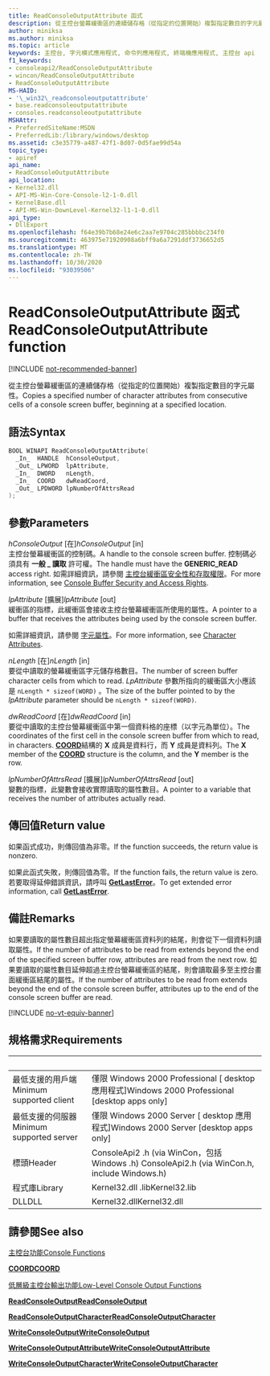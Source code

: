 ```yaml
---
title: ReadConsoleOutputAttribute 函式
description: 從主控台螢幕緩衝區的連續儲存格（從指定的位置開始）複製指定數目的字元屬性。
author: miniksa
ms.author: miniksa
ms.topic: article
keywords: 主控台, 字元模式應用程式, 命令列應用程式, 終端機應用程式, 主控台 api
f1_keywords:
- consoleapi2/ReadConsoleOutputAttribute
- wincon/ReadConsoleOutputAttribute
- ReadConsoleOutputAttribute
MS-HAID:
- '\_win32\_readconsoleoutputattribute'
- base.readconsoleoutputattribute
- consoles.readconsoleoutputattribute
MSHAttr:
- PreferredSiteName:MSDN
- PreferredLib:/library/windows/desktop
ms.assetid: c3e35779-a487-47f1-8d07-0d5fae99d54a
topic_type:
- apiref
api_name:
- ReadConsoleOutputAttribute
api_location:
- Kernel32.dll
- API-MS-Win-Core-Console-l2-1-0.dll
- KernelBase.dll
- API-MS-Win-DownLevel-Kernel32-l1-1-0.dll
api_type:
- DllExport
ms.openlocfilehash: f64e39b7b68e24e6c2aa7e9704c285bbbbc234f0
ms.sourcegitcommit: 463975e71920908a6bff9a6a7291ddf3736652d5
ms.translationtype: MT
ms.contentlocale: zh-TW
ms.lasthandoff: 10/30/2020
ms.locfileid: "93039506"
---
```

# <a name="readconsoleoutputattribute-function"></a><span data-ttu-id="da049-104">ReadConsoleOutputAttribute 函式</span><span class="sxs-lookup"><span data-stu-id="da049-104">ReadConsoleOutputAttribute function</span></span>

[!INCLUDE [not-recommended-banner](./includes/not-recommended-banner.md)]

<span data-ttu-id="da049-105">從主控台螢幕緩衝區的連續儲存格（從指定的位置開始）複製指定數目的字元屬性。</span><span class="sxs-lookup"><span data-stu-id="da049-105">Copies a specified number of character attributes from consecutive cells of a console screen buffer, beginning at a specified location.</span></span>

## <a name="syntax"></a><span data-ttu-id="da049-106">語法</span><span class="sxs-lookup"><span data-stu-id="da049-106">Syntax</span></span>

```C
BOOL WINAPI ReadConsoleOutputAttribute(
  _In_  HANDLE  hConsoleOutput,
  _Out_ LPWORD  lpAttribute,
  _In_  DWORD   nLength,
  _In_  COORD   dwReadCoord,
  _Out_ LPDWORD lpNumberOfAttrsRead
);
```

## <a name="parameters"></a><span data-ttu-id="da049-107">參數</span><span class="sxs-lookup"><span data-stu-id="da049-107">Parameters</span></span>

<span data-ttu-id="da049-108">*hConsoleOutput* \[在\]</span><span class="sxs-lookup"><span data-stu-id="da049-108">*hConsoleOutput* \[in\]</span></span>  
<span data-ttu-id="da049-109">主控台螢幕緩衝區的控制碼。</span><span class="sxs-lookup"><span data-stu-id="da049-109">A handle to the console screen buffer.</span></span> <span data-ttu-id="da049-110">控制碼必須具有 **一般 \_ 讀取** 許可權。</span><span class="sxs-lookup"><span data-stu-id="da049-110">The handle must have the **GENERIC\_READ** access right.</span></span> <span data-ttu-id="da049-111">如需詳細資訊，請參閱 [主控台緩衝區安全性和存取權限](console-buffer-security-and-access-rights.md)。</span><span class="sxs-lookup"><span data-stu-id="da049-111">For more information, see [Console Buffer Security and Access Rights](console-buffer-security-and-access-rights.md).</span></span>

<span data-ttu-id="da049-112">*lpAttribute* \[擴展\]</span><span class="sxs-lookup"><span data-stu-id="da049-112">*lpAttribute* \[out\]</span></span>  
<span data-ttu-id="da049-113">緩衝區的指標，此緩衝區會接收主控台螢幕緩衝區所使用的屬性。</span><span class="sxs-lookup"><span data-stu-id="da049-113">A pointer to a buffer that receives the attributes being used by the console screen buffer.</span></span>

<span data-ttu-id="da049-114">如需詳細資訊，請參閱 [字元屬性](console-screen-buffers.md#character-attributes)。</span><span class="sxs-lookup"><span data-stu-id="da049-114">For more information, see [Character Attributes](console-screen-buffers.md#character-attributes).</span></span>

<span data-ttu-id="da049-115">*nLength* \[在\]</span><span class="sxs-lookup"><span data-stu-id="da049-115">*nLength* \[in\]</span></span>  
<span data-ttu-id="da049-116">要從中讀取的螢幕緩衝區字元儲存格數目。</span><span class="sxs-lookup"><span data-stu-id="da049-116">The number of screen buffer character cells from which to read.</span></span> <span data-ttu-id="da049-117">*LpAttribute* 參數所指向的緩衝區大小應該是 `nLength * sizeof(WORD)` 。</span><span class="sxs-lookup"><span data-stu-id="da049-117">The size of the buffer pointed to by the *lpAttribute* parameter should be `nLength * sizeof(WORD)`.</span></span>

<span data-ttu-id="da049-118">*dwReadCoord* \[在\]</span><span class="sxs-lookup"><span data-stu-id="da049-118">*dwReadCoord* \[in\]</span></span>  
<span data-ttu-id="da049-119">要從中讀取的主控台螢幕緩衝區中第一個資料格的座標（以字元為單位）。</span><span class="sxs-lookup"><span data-stu-id="da049-119">The coordinates of the first cell in the console screen buffer from which to read, in characters.</span></span> <span data-ttu-id="da049-120">[**COORD**](coord-str.md)結構的 **X** 成員是資料行，而 **Y** 成員是資料列。</span><span class="sxs-lookup"><span data-stu-id="da049-120">The **X** member of the [**COORD**](coord-str.md) structure is the column, and the **Y** member is the row.</span></span>

<span data-ttu-id="da049-121">*lpNumberOfAttrsRead* \[擴展\]</span><span class="sxs-lookup"><span data-stu-id="da049-121">*lpNumberOfAttrsRead* \[out\]</span></span>  
<span data-ttu-id="da049-122">變數的指標，此變數會接收實際讀取的屬性數目。</span><span class="sxs-lookup"><span data-stu-id="da049-122">A pointer to a variable that receives the number of attributes actually read.</span></span>

## <a name="return-value"></a><span data-ttu-id="da049-123">傳回值</span><span class="sxs-lookup"><span data-stu-id="da049-123">Return value</span></span>

<span data-ttu-id="da049-124">如果函式成功，則傳回值為非零。</span><span class="sxs-lookup"><span data-stu-id="da049-124">If the function succeeds, the return value is nonzero.</span></span>

<span data-ttu-id="da049-125">如果此函式失敗，則傳回值為零。</span><span class="sxs-lookup"><span data-stu-id="da049-125">If the function fails, the return value is zero.</span></span> <span data-ttu-id="da049-126">若要取得延伸錯誤資訊，請呼叫 [**GetLastError**](https://msdn.microsoft.com/library/windows/desktop/ms679360)。</span><span class="sxs-lookup"><span data-stu-id="da049-126">To get extended error information, call [**GetLastError**](https://msdn.microsoft.com/library/windows/desktop/ms679360).</span></span>

## <a name="remarks"></a><span data-ttu-id="da049-127">備註</span><span class="sxs-lookup"><span data-stu-id="da049-127">Remarks</span></span>

<span data-ttu-id="da049-128">如果要讀取的屬性數目超出指定螢幕緩衝區資料列的結尾，則會從下一個資料列讀取屬性。</span><span class="sxs-lookup"><span data-stu-id="da049-128">If the number of attributes to be read from extends beyond the end of the specified screen buffer row, attributes are read from the next row.</span></span> <span data-ttu-id="da049-129">如果要讀取的屬性數目延伸超過主控台螢幕緩衝區的結尾，則會讀取最多至主控台畫面緩衝區結尾的屬性。</span><span class="sxs-lookup"><span data-stu-id="da049-129">If the number of attributes to be read from extends beyond the end of the console screen buffer, attributes up to the end of the console screen buffer are read.</span></span>

[!INCLUDE [no-vt-equiv-banner](./includes/no-vt-equiv-banner.md)]

## <a name="requirements"></a><span data-ttu-id="da049-130">規格需求</span><span class="sxs-lookup"><span data-stu-id="da049-130">Requirements</span></span>

| &nbsp; | &nbsp; |
|-|-|
| <span data-ttu-id="da049-131">最低支援的用戶端</span><span class="sxs-lookup"><span data-stu-id="da049-131">Minimum supported client</span></span> | <span data-ttu-id="da049-132">僅限 Windows 2000 Professional \[ desktop 應用程式\]</span><span class="sxs-lookup"><span data-stu-id="da049-132">Windows 2000 Professional \[desktop apps only\]</span></span> |
| <span data-ttu-id="da049-133">最低支援的伺服器</span><span class="sxs-lookup"><span data-stu-id="da049-133">Minimum supported server</span></span> | <span data-ttu-id="da049-134">僅限 Windows 2000 Server \[ desktop 應用程式\]</span><span class="sxs-lookup"><span data-stu-id="da049-134">Windows 2000 Server \[desktop apps only\]</span></span> |
| <span data-ttu-id="da049-135">標頭</span><span class="sxs-lookup"><span data-stu-id="da049-135">Header</span></span> | <span data-ttu-id="da049-136">ConsoleApi2 .h (via WinCon，包括 Windows .h) </span><span class="sxs-lookup"><span data-stu-id="da049-136">ConsoleApi2.h (via WinCon.h, include Windows.h)</span></span> |
| <span data-ttu-id="da049-137">程式庫</span><span class="sxs-lookup"><span data-stu-id="da049-137">Library</span></span> | <span data-ttu-id="da049-138">Kernel32.dll .lib</span><span class="sxs-lookup"><span data-stu-id="da049-138">Kernel32.lib</span></span> |
| <span data-ttu-id="da049-139">DLL</span><span class="sxs-lookup"><span data-stu-id="da049-139">DLL</span></span> | <span data-ttu-id="da049-140">Kernel32.dll</span><span class="sxs-lookup"><span data-stu-id="da049-140">Kernel32.dll</span></span> |

## <a name="see-also"></a><span data-ttu-id="da049-141">請參閱</span><span class="sxs-lookup"><span data-stu-id="da049-141">See also</span></span>

[<span data-ttu-id="da049-142">主控台功能</span><span class="sxs-lookup"><span data-stu-id="da049-142">Console Functions</span></span>](console-functions.md)

[<span data-ttu-id="da049-143">**COORD**</span><span class="sxs-lookup"><span data-stu-id="da049-143">**COORD**</span></span>](coord-str.md)

[<span data-ttu-id="da049-144">低層級主控台輸出功能</span><span class="sxs-lookup"><span data-stu-id="da049-144">Low-Level Console Output Functions</span></span>](low-level-console-output-functions.md)

[<span data-ttu-id="da049-145">**ReadConsoleOutput**</span><span class="sxs-lookup"><span data-stu-id="da049-145">**ReadConsoleOutput**</span></span>](readconsoleoutput.md)

[<span data-ttu-id="da049-146">**ReadConsoleOutputCharacter**</span><span class="sxs-lookup"><span data-stu-id="da049-146">**ReadConsoleOutputCharacter**</span></span>](readconsoleoutputcharacter.md)

[<span data-ttu-id="da049-147">**WriteConsoleOutput**</span><span class="sxs-lookup"><span data-stu-id="da049-147">**WriteConsoleOutput**</span></span>](writeconsoleoutput.md)

[<span data-ttu-id="da049-148">**WriteConsoleOutputAttribute**</span><span class="sxs-lookup"><span data-stu-id="da049-148">**WriteConsoleOutputAttribute**</span></span>](writeconsoleoutputattribute.md)

[<span data-ttu-id="da049-149">**WriteConsoleOutputCharacter**</span><span class="sxs-lookup"><span data-stu-id="da049-149">**WriteConsoleOutputCharacter**</span></span>](writeconsoleoutputcharacter.md)
